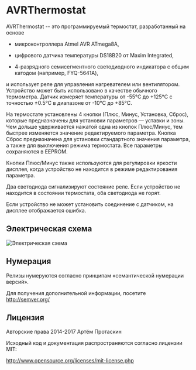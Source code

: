 # AVRThermostat

AVRThermostat -- это программируемый термостат, разработанный на основе

* микроконтроллера Atmel AVR ATmega8A,

* цифрового датчика температуры DS18B20 от Maxim Integrated,

* 4-разрядного семисегментного светодиодного индикатора с общим катодом
(например, FYQ-5641A),

и использует реле для управления нагревателем или вентилятором. Устройство
может быть использовано в качестве обычного термометра. Датчик измеряет
температуры от -55°C до +125°C с точностью ±0.5°C в диапазоне от -10°C до +85°C.

На термостате установлены 4 кнопки (Плюс, Минус, Установка, Сброс), которые
предназначены для установки параметров — уставки и зоны. Чем дольше удерживается
нажатой одна из кнопок Плюс/Минус, тем быстрее изменяется значение
редактируемого параметра. Кнопка Сброс предназначена для установки стандартного
значения параметра, а также для выключения режима термостата. Все параметры
сохраняются в EEPROM.

Кнопки Плюс/Минус также используются для регулировки яркости дисплея, когда
устройство не находится в режиме редактирования параметра.

Два светодиода сигнализируют состояние реле. Если устройство не находится в
состоянии термостата, оба светодиода не горят.

Если устройство не может установить соединение с датчиком, на дисплее
отображается ошибка.

## Электрическая схема

![Электрическая схема](http://artyom.protaskin.ru/storage/avrthermostat/pictures/avrthermostat-schematics-r21.png)

## Нумерация

Релизы нумеруются согласно принципам «семантической нумерации версий».

Для получения дополнительной информации, посетите http://semver.org/

## Лицензия

Авторские права 2014-2017 Артём Протаскин

Исходный код и документация распространяются согласно лицензии MIT:

http://www.opensource.org/licenses/mit-license.php

